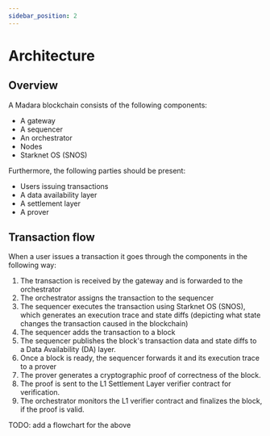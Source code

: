 ```yaml
---
sidebar_position: 2
---
```


# Architecture

## Overview

A Madara blockchain consists of the following components:
- A gateway
- A sequencer
- An orchestrator
- Nodes
- Starknet OS (SNOS)

Furthermore, the following parties should be present:
- Users issuing transactions
- A data availability layer
- A settlement layer
- A prover

## Transaction flow

When a user issues a transaction it goes through the components in the following way:
1. The transaction is received by the gateway and is forwarded to the orchestrator
1. The orchestrator assigns the transaction to the sequencer
1. The sequencer executes the transaction using Starknet OS (SNOS), which generates an execution trace and state diffs (depicting what state changes the transaction caused in the blockchain)
1. The sequencer adds the transaction to a block
1. The sequencer publishes the block's transaction data and state diffs to a Data Availability (DA) layer.
1. Once a block is ready, the sequencer forwards it and its execution trace to a prover
1. The prover generates a cryptographic proof of correctness of the block. 
1. The proof is sent to the L1 Settlement Layer verifier contract for verification.
1. The orchestrator monitors the L1 verifier contract and finalizes the block, if the proof is valid.

TODO: add a flowchart for the above

